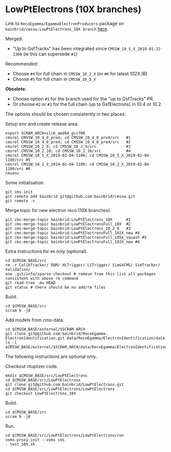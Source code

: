 # LowPtElectrons (10X branches)

Link to ```RecoEgamma/EgammaElectronProducers``` package on ```bainbrid/cmssw:LowPtElectrons_10X branch``` [here](https://github.com/bainbrid/cmssw/tree/LowPtElectrons_10X/RecoEgamma/EgammaElectronProducers).

Merged:
- "Up to GsfTracks" has been integrated since ```CMSSW_10_5_X_2019-01-22-2300``` (ie this can supersede ```#1```)

Recommended:
- Choose ```#4``` for full chain in ```CMSSW_10_2_X``` (or ```#6``` for latest 102X IB)
- Choose ```#5``` for full chain in ```CMSSW_10_5_X```

**Obsolete**:
- Choose option ```#1``` for the branch used for the "up to GsfTracks" PR.
- Or choose ```#2``` or ```#3``` for the full chain (up to GsfElectrons) in 10.4 or 10.2.

The options should be chosen consistently in two places.

Setup env and create release area.
```
export SCRAM_ARCH=slc6_amd64_gcc700
cmsrel CMSSW_10_4_0_pre4; cd CMSSW_10_4_0_pre4/src   #1
cmsrel CMSSW_10_4_0_pre4; cd CMSSW_10_4_0_pre4/src   #2
cmsrel CMSSW_10_2_9; cd CMSSW_10_2_9/src             #3
cmsrel CMSSW_10_2_10; cd CMSSW_10_2_10/src           #4
cmsrel CMSSW_10_5_X_2019-02-04-1100; cd CMSSW_10_5_X_2019-02-04-1100/src #5
cmsrel CMSSW_10_2_X_2019-02-04-1100; cd CMSSW_10_2_X_2019-02-04-1100/src #6
cmsenv
```

Some initialisation.
```
git cms-init
git remote add bainbrid git@github.com:bainbrid/cmssw.git
git remote -v
```

Merge topic for new electron reco (10X branches).
```
git cms-merge-topic bainbrid:LowPtElectrons_10X      #1
git cms-merge-topic bainbrid:LowPtElectronsFull_10X  #2
git cms-merge-topic bainbrid:LowPtElectrons_10_2_9   #3
git cms-merge-topic bainbrid:LowPtElectronsFull_102X_new #4
git cms-merge-topic bainbrid:LowPtElectronsFull_105X_squash #5
git cms-merge-topic bainbrid:LowPtElectronsFull_102X_new #6
```

Extra instructions for ```#4``` only (optional).
```
cd $CMSSW_BASE/src
rm -r CalibTracker/ DQM/ HLTrigger/ L1Trigger/ SimG4CMS/ SimTracker/ Validation/  
enw .git/info/sparse-checkout # remove from this list all packages consistent with above rm command
git read-tree -mu HEAD
git status # there should be no add/rm files
```

Build.
``` 
cd $CMSSW_BASE/src
scram b -j8
```

Add models from cms-data.
```
cd $CMSSW_BASE/external/$SCRAM_ARCH
git clone git@github.com:bainbrid/RecoEgamma-ElectronIdentification.git data/RecoEgamma/ElectronIdentification/data
ls -l $CMSSW_BASE/external/$SCRAM_ARCH/data/RecoEgamma/ElectronIdentification/data/LowPtElectrons
```

The following instructions are optional only. 

Checkout ntuplizer code.
```
mkdir $CMSSW_BASE/src/LowPtElectrons
cd $CMSSW_BASE/src/LowPtElectrons
git clone git@github.com:bainbrid/LowPtElectrons.git
cd $CMSSW_BASE/src/LowPtElectrons/LowPtElectrons
git checkout LowPtElectrons_10X
```

Build.
``` 
cd $CMSSW_BASE/src
scram b -j8
```
Run.
``` 
cd $CMSSW_BASE/src/LowPtElectrons/LowPtElectrons/run
voms-proxy-init --voms cms
. test_10X.sh
```
